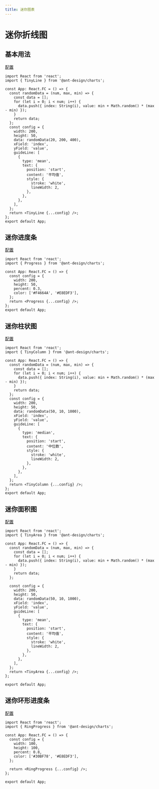 ```yaml
---
title: 迷你图表
---
```


# 迷你折线图

## 基本用法

<a href="https://g2plot.antv.vision/zh/examples/sparkline/multiple/API" target="_blank">配置</a>

```tsx
import React from 'react';
import { TinyLine } from '@ant-design/charts';

const App: React.FC = () => {
  const randomData = (num, max, min) => {
    const data = [];
    for (let i = 0; i < num; i++) {
      data.push({ index: String(i), value: min + Math.random() * (max - min) });
    }
    return data;
  };
  const config = {
    width: 200,
    height: 50,
    data: randomData(20, 200, 400),
    xField: 'index',
    yField: 'value',
    guideLine: [
      {
        type: 'mean',
        text: {
          position: 'start',
          content: '平均值',
          style: {
            stroke: 'white',
            lineWidth: 2,
          },
        },
      },
    ],
  };
  return <TinyLine {...config} />;
};
export default App;
```

## 迷你进度条

<a href="https://g2plot.antv.vision/zh/examples/sparkline/multiple/API" target="_blank">配置</a>

```tsx
import React from 'react';
import { Progress } from '@ant-design/charts';

const App: React.FC = () => {
  const config = {
    width: 200,
    height: 50,
    percent: 0.3,
    color: ['#F4664A', '#E8EDF3'],
  };
  return <Progress {...config} />;
};
export default App;
```

## 迷你柱状图

<a href="https://g2plot.antv.vision/zh/examples/sparkline/multiple/API" target="_blank">配置</a>

```tsx
import React from 'react';
import { TinyColumn } from '@ant-design/charts';

const App: React.FC = () => {
  const randomData = (num, max, min) => {
    const data = [];
    for (let i = 0; i < num; i++) {
      data.push({ index: String(i), value: min + Math.random() * (max - min) });
    }
    return data;
  };
  const config = {
    width: 200,
    height: 50,
    data: randomData(50, 10, 1000),
    xField: 'index',
    yField: 'value',
    guideLine: [
      {
        type: 'median',
        text: {
          position: 'start',
          content: '中位数',
          style: {
            stroke: 'white',
            lineWidth: 2,
          },
        },
      },
    ],
  };
  return <TinyColumn {...config} />;
};
export default App;
```

## 迷你面积图

<a href="https://g2plot.antv.vision/zh/examples/sparkline/multiple/API" target="_blank">配置</a>

```tsx
import React from 'react';
import { TinyArea } from '@ant-design/charts';

const App: React.FC = () => {
  const randomData = (num, max, min) => {
    const data = [];
    for (let i = 0; i < num; i++) {
      data.push({ index: String(i), value: min + Math.random() * (max - min) });
    }
    return data;
  };

  const config = {
    width: 200,
    height: 50,
    data: randomData(50, 10, 1000),
    xField: 'index',
    yField: 'value',
    guideLine: [
      {
        type: 'mean',
        text: {
          position: 'start',
          content: '平均值',
          style: {
            stroke: 'white',
            lineWidth: 2,
          },
        },
      },
    ],
  };
  return <TinyArea {...config} />;
};

export default App;
```

## 迷你环形进度条

<a href="https://g2plot.antv.vision/zh/examples/sparkline/multiple/API" target="_blank">配置</a>

```tsx
import React from 'react';
import { RingProgress } from '@ant-design/charts';

const App: React.FC = () => {
  const config = {
    width: 100,
    height: 100,
    percent: 0.8,
    color: ['#30BF78', '#E8EDF3'],
  };

  return <RingProgress {...config} />;
};

export default App;
```
